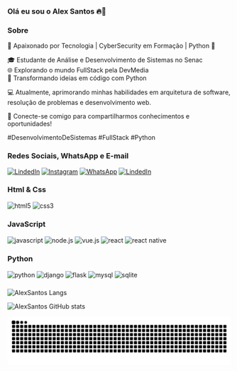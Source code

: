 ### Olá eu sou o Alex Santos 🔥👋

### Sobre

🚀 Apaixonado por Tecnologia | CyberSecurity em Formação | Python 🐍

🎓 Estudante de Análise e Desenvolvimento de Sistemas no Senac <br>
🌐 Explorando o mundo FullStack pela DevMedia <br>
🐍 Transformando ideias em código com Python

💻 Atualmente, aprimorando minhas habilidades em arquitetura de software, resolução de problemas e desenvolvimento web.

🔗 Conecte-se comigo para compartilharmos conhecimentos e oportunidades!

#DesenvolvimentoDeSistemas #FullStack #Python

### Redes Sociais, WhatsApp e E-mail
[![LindedIn](https://img.shields.io/badge/LinkedIn-0077B5?style=for-the-badge&logo=linkedin&logoColor=white)](https://www.linkedin.com/in/alex-santos-leite/) [![Instagram](https://img.shields.io/badge/Instagram-E4405F?style=for-the-badge&logo=instagram&logoColor=white)](https://www.instagram.com/alex.s.leitee/) [![WhatsApp](https://img.shields.io/badge/WhatsApp-25D366?style=for-the-badge&logo=whatsapp&logoColor=white)](https://wa.me/message/6H7T6BYXE5EDA1) [![LindedIn](https://img.shields.io/badge/Hotmail-0078D4?style=for-the-badge&logo=microsoft-outlook&logoColor=white)](mailto:alex.s.leite@hotmail.com)



### Html & Css

<div style="display: inline_block">
    <img align="center" alt="html5" src="https://img.shields.io/badge/HTML5-E34F26?style=for-the-badge&logo=html5&logoColor=white" />
    <img align="center" alt="css3" src="https://img.shields.io/badge/CSS3-1572B6?style=for-the-badge&logo=css3&logoColor=white" />
</div>

### JavaScript

<div style="display: inline_block">
    <img align="center" alt="javascript" src="https://img.shields.io/badge/JavaScript-F7DF1E?style=for-the-badge&logo=javascript&logoColor=black" />
    <img align="center" alt="node.js" src="https://img.shields.io/badge/Node.js-43853D?style=for-the-badge&logo=node.js&logoColor=white" />
    <img align="center" alt="vue.js" src="https://img.shields.io/badge/Vue.js-35495E?style=for-the-badge&logo=vue.js&logoColor=4FC08D" />
    <img align="center" alt="react" src="https://img.shields.io/badge/React-20232A?style=for-the-badge&logo=react&logoColor=61DAFB" />
    <img align="center" alt="react native" src="https://img.shields.io/badge/React_Native-20232A?style=for-the-badge&logo=react&logoColor=61DAFB" />
</div>

### Python

<div style="display: inline_block">
    <img align="center" alt="python" src="https://img.shields.io/badge/Python-14354C?style=for-the-badge&logo=python&logoColor=white" />
    <img align="center" alt="django" src="https://img.shields.io/badge/Django-092E20?style=for-the-badge&logo=django&logoColor=white" />
    <img align="center" alt="flask" src="https://img.shields.io/badge/Flask-000000?style=for-the-badge&logo=flask&logoColor=white" />
    <img align="center" alt="mysql" src="https://img.shields.io/badge/MySQL-00000F?style=for-the-badge&logo=mysql&logoColor=white" />
    <img align="center" alt="sqlite" src="https://img.shields.io/badge/SQLite-07405E?style=for-the-badge&logo=sqlite&logoColor=white" />
</div>

###

![AlexSantos Langs](https://github-readme-stats.vercel.app/api/top-langs/?username=AlexSantosLeite&langs_count=8)

![AlexSantos GitHub stats](https://github-readme-stats.vercel.app/api?username=AlexSantosLeite&show_icons=true&theme=tokyonight)

<picture>
  <source media="(prefers-color-scheme: dark)" srcset="https://raw.githubusercontent.com/AlexSantosLeite/AlexSantosLeite/output/github-contribution-grid-snake-dark.svg">
  <source media="(prefers-color-scheme: light)" srcset="https://raw.githubusercontent.com/AlexSantosLeite/AlexSantosLeite/output/github-contribution-grid-snake.svg">
  <img alt="github contribution grid snake animation" src="https://raw.githubusercontent.com/AlexSantosLeite/AlexSantosLeite/output/github-contribution-grid-snake.svg">
</picture>
<br><br>
